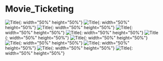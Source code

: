 # Movie_Ticketing

![Title](./images/1.png){: width="50%" height="50%"}
![Title](./images/2.png){: width="50%" height="50%"}
![Title](./images/3.png){: width="50%" height="50%"}
![Title](./images/4.png){: width="50%" height="50%"}
![Title](./images/5.png){: width="50%" height="50%"}
![Title](./images/6.png){: width="50%" height="50%"}
![Title](./images/7.png){: width="50%" height="50%"}
![Title](./images/8.png){: width="50%" height="50%"}
![Title](./images/9.png){: width="50%" height="50%"}
![Title](./images/10.png){: width="50%" height="50%"}
![Title](./images/11.png){: width="50%" height="50%"}

